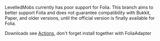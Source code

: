 LevelledMobs currently has poor support for Folia. This branch aims to better support Folia and does not guarantee compatibility with Bukkit, Paper, and older versions, until the official version is finally available for Folia.

Downloads see [Actions](https://github.com/KujouMolean/LevelledMobs/actions), don't forget install together with FoliaAdapter
